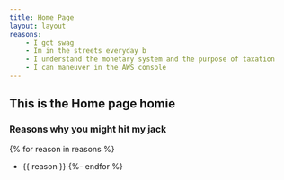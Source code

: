 ```yaml
---
title: Home Page
layout: layout
reasons:
    - I got swag
    - Im in the streets everyday b
    - I understand the monetary system and the purpose of taxation
    - I can maneuver in the AWS console
---
```


## This is the Home page homie

### Reasons why you might hit my jack

{% for reason in reasons %}
- {{ reason }}
{%- endfor %}
